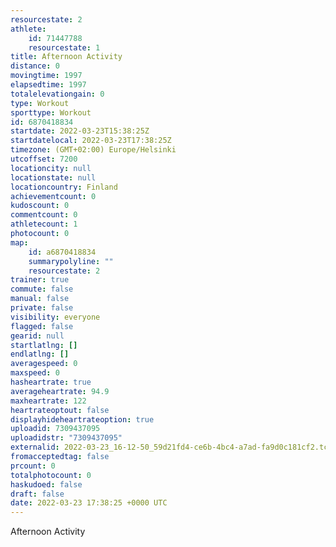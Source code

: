 ```yaml
---
resourcestate: 2
athlete:
    id: 71447788
    resourcestate: 1
title: Afternoon Activity
distance: 0
movingtime: 1997
elapsedtime: 1997
totalelevationgain: 0
type: Workout
sporttype: Workout
id: 6870418834
startdate: 2022-03-23T15:38:25Z
startdatelocal: 2022-03-23T17:38:25Z
timezone: (GMT+02:00) Europe/Helsinki
utcoffset: 7200
locationcity: null
locationstate: null
locationcountry: Finland
achievementcount: 0
kudoscount: 0
commentcount: 0
athletecount: 1
photocount: 0
map:
    id: a6870418834
    summarypolyline: ""
    resourcestate: 2
trainer: true
commute: false
manual: false
private: false
visibility: everyone
flagged: false
gearid: null
startlatlng: []
endlatlng: []
averagespeed: 0
maxspeed: 0
hasheartrate: true
averageheartrate: 94.9
maxheartrate: 122
heartrateoptout: false
displayhideheartrateoption: true
uploadid: 7309437095
uploadidstr: "7309437095"
externalid: 2022-03-23_16-12-50_59d21fd4-ce6b-4bc4-a7ad-fa9d0c181cf2.tcx
fromacceptedtag: false
prcount: 0
totalphotocount: 0
haskudoed: false
draft: false
date: 2022-03-23 17:38:25 +0000 UTC
---
```

Afternoon Activity